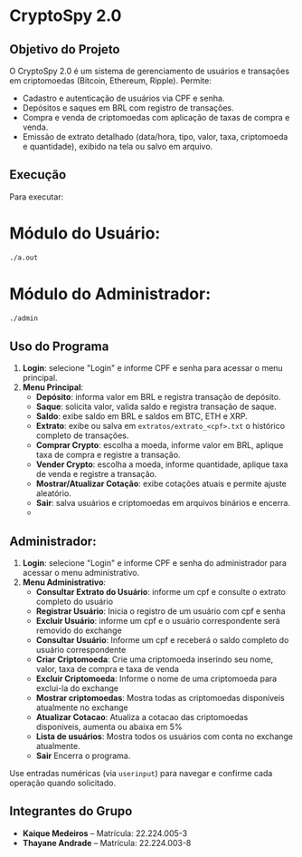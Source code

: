 # CryptoSpy 2.0

## Objetivo do Projeto
O CryptoSpy 2.0 é um sistema de gerenciamento de usuários e transações em criptomoedas (Bitcoin, Ethereum, Ripple). Permite:
- Cadastro e autenticação de usuários via CPF e senha.
- Depósitos e saques em BRL com registro de transações.
- Compra e venda de criptomoedas com aplicação de taxas de compra e venda.
- Emissão de extrato detalhado (data/hora, tipo, valor, taxa, criptomoeda e quantidade), exibido na tela ou salvo em arquivo.

## Execução

Para executar:

# Módulo do Usuário:
```sh
./a.out
```
# Módulo do Administrador:
```sh
./admin
```

## Uso do Programa
1. **Login**: selecione "Login" e informe CPF e senha para acessar o menu principal.  
2. **Menu Principal**:
   - **Depósito**: informa valor em BRL e registra transação de depósito.  
   - **Saque**: solicita valor, valida saldo e registra transação de saque.  
   - **Saldo**: exibe saldo em BRL e saldos em BTC, ETH e XRP.  
   - **Extrato**: exibe ou salva em `extratos/extrato_<cpf>.txt` o histórico completo de transações.  
   - **Comprar Crypto**: escolha a moeda, informe valor em BRL, aplique taxa de compra e registre a transação.  
   - **Vender Crypto**: escolha a moeda, informe quantidade, aplique taxa de venda e registre a transação.  
   - **Mostrar/Atualizar Cotação**: exibe cotações atuais e permite ajuste aleatório.  
   - **Sair**: salva usuários e criptomoedas em arquivos binários e encerra.
   - 
## Administrador:
1. **Login**: selecione "Login" e informe CPF e senha do administrador para acessar o menu administrativo.
2. **Menu Administrativo**:
   - **Consultar Extrato do Usuário**: informe um cpf e consulte o extrato completo do usuário
   - **Registrar Usuário**: Inicia o registro de um usuário com cpf e senha
   - **Excluir Usuário**: informe um cpf e o usuário correspondente será removido do exchange
   - **Consultar Usuário**: Informe um cpf e receberá o saldo completo do usuário correspondente
   - **Criar Criptomoeda**: Crie uma criptomoeda inserindo seu nome, valor, taxa de compra e taxa de venda
   - **Excluir Criptomoeda**: Informe o nome de uma criptomoeda para exclui-la do exchange
   - **Mostrar criptomoedas**: Mostra todas as criptomoedas disponíveis atualmente no exchange
   - **Atualizar Cotacao**: Atualiza a cotacao das criptomoedas disponiveis, aumenta ou abaixa em 5%
   - **Lista de usuários**: Mostra todos os usuários com conta no exchange atualmente.
   - **Sair** Encerra o programa.

Use entradas numéricas (via `userinput`) para navegar e confirme cada operação quando solicitado.

## Integrantes do Grupo
- **Kaique Medeiros** – Matrícula: 22.224.005-3 
- **Thayane Andrade** – Matrícula: 22.224.003-8  
